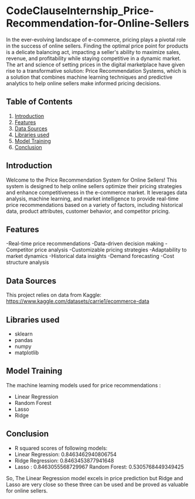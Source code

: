 # CodeClauseInternship_Price-Recommendation-for-Online-Sellers

In the ever-evolving landscape of e-commerce, pricing plays a pivotal role in the success of online sellers. Finding the optimal price point for products is a delicate balancing act, impacting a seller's ability to maximize sales, revenue, and profitability while staying competitive in a dynamic market. The art and science of setting prices in the digital marketplace have given rise to a transformative solution: Price Recommendation Systems, which is a solution that combines machine learning techniques and predictive analytics to help online sellers make informed pricing decisions.

## Table of Contents
1. [Introduction](#Introduction)
2. [Features](#Features)
4. [Data Sources](#Data-Sources)
5. [Libraries used](#Libraries-used)
6. [Model Training](#Model-Training)
7. [Conclusion](#Conclusion)


## Introduction
Welcome to the Price Recommendation System for Online Sellers! This system is designed to help online sellers optimize their pricing strategies and enhance competitiveness in the e-commerce market. It leverages data analysis, machine learning, and market intelligence to provide real-time price recommendations based on a variety of factors, including historical data, product attributes, customer behavior, and competitor pricing.

## Features
-Real-time price recommendations
-Data-driven decision making
-Competitor price analysis
-Customizable pricing strategies
-Adaptability to market dynamics
-Historical data insights
-Demand forecasting
-Cost structure analysis

## Data Sources
This project relies on data from Kaggle:
https://www.kaggle.com/datasets/carrie1/ecommerce-data

## Libraries used
* sklearn
* pandas
* numpy
* matplotlib

## Model Training
The machine learning models used for price recommendations :
* Linear Regression
* Random Forest
* Lasso
* Ridge

## Conclusion
* R squared scores of following models:
* Linear Regression: 0.8463462940806754
* Ridge Regression: 0.8463453877941648
* Lasso : 0.8463055568729967
Random Forest: 0.5305768449349425

So, The Linear Regression model excels in price prediction but Ridge and Lasso are very close so these three can be used and be proved as valuable for online sellers.

